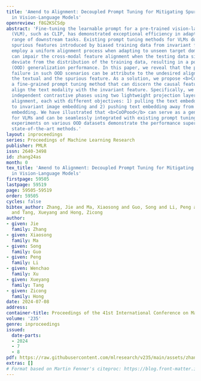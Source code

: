 ```yaml
---
title: 'Amend to Alignment: Decoupled Prompt Tuning for Mitigating Spurious Correlation
  in Vision-Language Models'
openreview: f8G2KSCSdp
abstract: 'Fine-tuning the learnable prompt for a pre-trained vision-language model
  (VLM), such as CLIP, has demonstrated exceptional efficiency in adapting to a broad
  range of downstream tasks. Existing prompt tuning methods for VLMs do not distinguish
  spurious features introduced by biased training data from invariant features, and
  employ a uniform alignment process when adapting to unseen target domains. This
  can impair the cross-modal feature alignment when the testing data significantly
  deviate from the distribution of the training data, resulting in a poor out-of-distribution
  (OOD) generalization performance. In this paper, we reveal that the prompt tuning
  failure in such OOD scenarios can be attribute to the undesired alignment between
  the textual and the spurious feature. As a solution, we propose <b>CoOPood</b>,
  a fine-grained prompt tuning method that can discern the causal features and deliberately
  align the text modality with the invariant feature. Specifically, we design two
  independent contrastive phases using two lightweight projection layers during the
  alignment, each with different objectives: 1) pulling the text embedding closer
  to invariant image embedding and 2) pushing text embedding away from spurious image
  embedding. We have illustrated that <b>CoOPood</b> can serve as a general framework
  for VLMs and can be seamlessly integrated with existing prompt tuning methods. Extensive
  experiments on various OOD datasets demonstrate the performance superiority over
  state-of-the-art methods.'
layout: inproceedings
series: Proceedings of Machine Learning Research
publisher: PMLR
issn: 2640-3498
id: zhang24as
month: 0
tex_title: 'Amend to Alignment: Decoupled Prompt Tuning for Mitigating Spurious Correlation
  in Vision-Language Models'
firstpage: 59505
lastpage: 59519
page: 59505-59519
order: 59505
cycles: false
bibtex_author: Zhang, Jie and Ma, Xiaosong and Guo, Song and Li, Peng and Xu, Wenchao
  and Tang, Xueyang and Hong, Zicong
author:
- given: Jie
  family: Zhang
- given: Xiaosong
  family: Ma
- given: Song
  family: Guo
- given: Peng
  family: Li
- given: Wenchao
  family: Xu
- given: Xueyang
  family: Tang
- given: Zicong
  family: Hong
date: 2024-07-08
address:
container-title: Proceedings of the 41st International Conference on Machine Learning
volume: '235'
genre: inproceedings
issued:
  date-parts:
  - 2024
  - 7
  - 8
pdf: https://raw.githubusercontent.com/mlresearch/v235/main/assets/zhang24as/zhang24as.pdf
extras: []
# Format based on Martin Fenner's citeproc: https://blog.front-matter.io/posts/citeproc-yaml-for-bibliographies/
---
```

